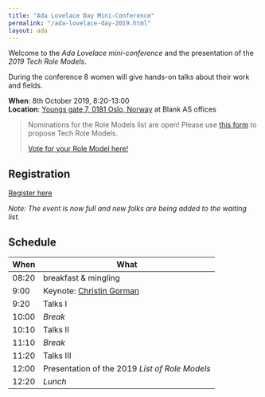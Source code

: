 ```yaml
---
title: "Ada Lovelace Day Mini-Conference"
permalink: "/ada-lovelace-day-2019.html"
layout: ada
---
```


Welcome to the _Ada Lovelace mini-conference_ and the presentation of the _2019 Tech Role Models_.

During the conference 8 women will give hands-on talks about their work and fields.

**When**: 8th October 2019, 8:20-13:00  
**Location**: [Youngs gate 7, 0181 Oslo, Norway](https://goo.gl/maps/E5re8jL5EGzmPW5R7) at Blank AS offices 

> Nominations for the Role Models list are open!
> Please use [this form](https://forms.gle/jCMJEj5HcTzs5p8JA) to propose Tech Role Models.
>
> <a href="https://forms.gle/jCMJEj5HcTzs5p8JA" class="btn btn-dark">Vote for your Role Model here!</a>


## Registration

<a href="https://www.meetup.com/de-DE/Tech-Women-Norway/events/264108718/" class="btn btn-dark">Register here</a>

_Note: The event is now full and new folks are being added to the waiting list._

## Schedule

| When  | What                                                        |
| ----- | ----------------------------------------------------------- |
| 08:20 | breakfast &amp; mingling                                    |
| 9:00  | Keynote: [Christin Gorman](https://kranglefant.tumblr.com/) |
| 9:20  | Talks I                                                     |
| 10:00 | _Break_                                                     |
| 10:10 | Talks II                                                    |
| 11:10 | _Break_                                                     |
| 11:20 | Talks III                                                   |
| 12:00 | Presentation of the 2019 _List of Role Models_              |
| 12:20 | _Lunch_                                                     |
